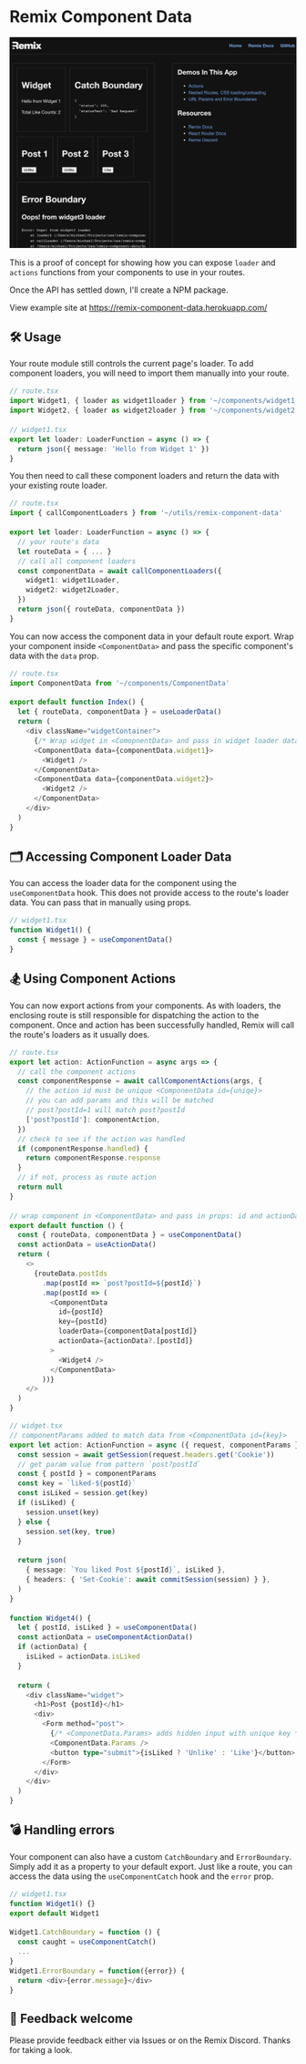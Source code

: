 # Remix Component Data

<img src="./images/screenshot.png" alt="Screenshot of Component Data with error handling"/>

This is a proof of concept for showing how you can expose `loader` and `actions` functions
from your components to use in your routes.

Once the API has settled down, I'll create a NPM package.

View example site at https://remix-component-data.herokuapp.com/

## 🛠 Usage

Your route module still controls the current page's loader. To add component
loaders, you will need to import them manually into your route.

```ts
// route.tsx
import Widget1, { loader as widget1loader } from '~/components/widget1'
import Widget2, { loader as widget2loader } from '~/components/widget2'

// widget1.tsx
export let loader: LoaderFunction = async () => {
  return json({ message: 'Hello from Widget 1' })
}
```

You then need to call these component loaders and return the data with your
existing route loader.

```ts
// route.tsx
import { callComponentLoaders } from '~/utils/remix-component-data'

export let loader: LoaderFunction = async () => {
  // your route's data
  let routeData = { ... }
  // call all component loaders
  const componentData = await callComponentLoaders({
    widget1: widget1Loader,
    widget2: widget2Loader,
  })
  return json({ routeData, componentData })
}
```

You can now access the component data in your default route export. Wrap your
component inside `<ComponentData>` and pass the specific component's data with
the `data` prop.

```ts
// route.tsx
import ComponentData from '~/components/ComponentData'

export default function Index() {
  let { routeData, componentData } = useLoaderData()
  return (
    <div className="widgetContainer">
      {/* Wrap widget in <ComopnentData> and pass in widget loader data */}
      <ComponentData data={componentData.widget1}>
        <Widget1 />
      </ComponentData>
      <ComponentData data={componentData.widget2}>
        <Widget2 />
      </ComponentData>
    </div>
  )
}
```

## 🗂 Accessing Component Loader Data

You can access the loader data for the component using the `useComponentData` hook.
This does not provide access to the route's loader data. You can pass that in
manually using props.

```ts
// widget1.tsx
function Widget1() {
  const { message } = useComponentData()
}
```

## 🏂 Using Component Actions

You can now export actions from your components. As with loaders, the enclosing
route is still responsible for dispatching the action to the component. Once
and action has been successfully handled, Remix will call the route's loaders
as it usually does.

```ts
// route.tsx
export let action: ActionFunction = async args => {
  // call the component actions
  const componentResponse = await callComponentActions(args, {
    // the action id must be unique <ComponentData id={uniqe}>
    // you can add params and this will be matched
    // post?postId=1 will match post?postId
    ['post?postId']: componentAction,
  })
  // check to see if the action was handled
  if (componentResponse.handled) {
    return componentResponse.response
  }
  // if not, process as route action
  return null
}

// wrap component in <ComponentData> and pass in props: id and actionData
export default function () {
  const { routeData, componentData } = useComponentData()
  const actionData = useActionData()
  return (
    <>
      {routeData.postIds
        .map(postId => `post?postId=${postId}`)
        .map(postId => (
          <ComponentData
            id={postId}
            key={postId}
            loaderData={componentData[postId]}
            actionData={actionData?.[postId]}
          >
            <Widget4 />
          </ComponentData>
        ))}
    </>
  )
}
```

```ts
// widget.tsx
// componentParams added to match data from <ComponentData id={key}>
export let action: ActionFunction = async ({ request, componentParams }) => {
  const session = await getSession(request.headers.get('Cookie'))
  // get param value from pattern `post?postId`
  const { postId } = componentParams
  const key = `liked-${postId}`
  const isLiked = session.get(key)
  if (isLiked) {
    session.unset(key)
  } else {
    session.set(key, true)
  }

  return json(
    { message: `You liked Post ${postId}`, isLiked },
    { headers: { 'Set-Cookie': await commitSession(session) } },
  )
}

function Widget4() {
  let { postId, isLiked } = useComponentData()
  const actionData = useComponentActionData()
  if (actionData) {
    isLiked = actionData.isLiked
  }

  return (
    <div className="widget">
      <h1>Post {postId}</h1>
      <div>
        <Form method="post">
          {/* <ComponetData.Params> adds hidden input with unique key */}
          <ComponentData.Params />
          <button type="submit">{isLiked ? 'Unlike' : 'Like'}</button>
        </Form>
      </div>
    </div>
  )
}
```

## 💣 Handling errors

Your component can also have a custom `CatchBoundary` and `ErrorBoundary`. Simply
add it as a property to your default export. Just like a route, you can access the
data using the `useComponentCatch` hook and the `error` prop.

```ts
// widget1.tsx
function Widget1() {}
export default Widget1

Widget1.CatchBoundary = function () {
  const caught = useComponentCatch()
  ...
}
Widget1.ErrorBoundary = function({error}) {
  return <div>{error.message}</div>
}
```

## 🙏 Feedback welcome

Please provide feedback either via Issues or on the Remix Discord. Thanks for
taking a look.
